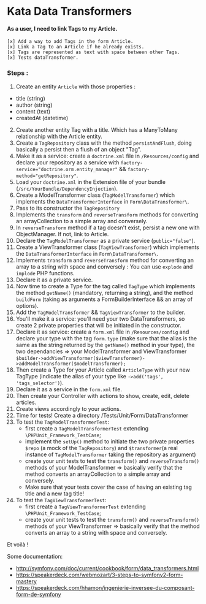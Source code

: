 Kata Data Transformers
========================

#### As a user, I need to link Tags to my Article.

```
[x] Add a way to add Tags in the form Article.
[x] Link a Tag to an Article if he already exists.
[x] Tags are represented as text with space between other Tags.
[x] Tests dataTransformer.
```

### Steps :


1. Create an entity ``Article`` with those properties :
- title (string)
- author (string)
- content (text)
- createdAt (datetime)
2. Create another entity Tag with a title. Which has a ManyToMany relationship with the Article entity.
3. Create a ``TagRepository`` class with the method ``persistAndFlush``, doing basically a persist then a flush of an object "Tag".
4. Make it as a service: create a ``doctrine.xml`` file in ``/Resources/config`` and declare your repository as a service with ``factory-service="doctrine.orm.entity_manager"`` && ``factory-method="getRepository"``.
5. Load your ``doctrine.xml`` in the Extension file of your bundle (``/src/YourBundle/DependencyInjection``).
6. Create a ModelTransformer class (``TagModelTransformer``) which implements the ``DataTransformerInterface`` in `Form\DataTransformer\`.
7. Pass to its constructor the ``TagRepository``
8. Implements the `transform` and `reverseTransform` methods for converting an arrayCollection to a simple array and conversely.
9. In `reverseTransform` method if a tag doesn't exist, persist a new one with ObjectManager. If not, link to Article.
10. Declare the ``TagModelTransformer`` as a private service (``public="false"``).
11. Create a ViewTransformer class (``TagViewTransformer``) which implements the ``DataTransformerInterface`` in `Form\DataTransformer\`.
12. Implements `transform` and `reverseTransform` method for converting an array to a string with space and conversely : You can use ``explode`` and ``implode`` PHP functions.
13. Declare it as a private service.
14. Now time to create a Type for the tag called ``TagType`` which implements the method ``getName()`` (mandatory, returning a string), and the method ``buildForm`` (taking as arguments a FormBuilderInterface && an array of options).
15. Add the ``TagModelTransformer`` && ``TagViewTransformer`` to the builder.
16. You'll make it a service: you'll need your two DataTransformers, so create 2 private properties that will be initiated in the constructor.
17. Declare it as service: create a ``form.xml`` file in ``/Resources/config`` and declare your type with the tag ``form.type`` (make sure that the alias is the same as the string returned by the ``getName()`` method in your type), the two dependancies => your ModelTransformer and ViewTransformer ``$builder->addViewTransformer($viewTransformer)->addModelTransformer($modelTransformer);``
17. Then create a Type for your Article called ``ArticleType`` with your new TagType (indicate the alias of your type like 
`->add('tags', 'tags_selector')`).
18. Declare it as a service in the ``form.xml`` file.
19. Then create your Controller with actions to show, create, edit, delete articles.
20. Create views accordingly to your actions.
21. Time for tests! Create a directory /Tests/Unit/Form/DataTransformer
22. To test the ``TagModelTransformerTest``:
	- first create a ``TagModelTransformerTest`` extending ``\PHPUnit_Framework_TestCase``;
	- implement the ``setUp()`` method to initiate the two private properties ``$repo`` (a mock of the ``TagRepository``) and ``$transformer``(a real instance of ``TagModelTransformer`` taking the repository as argument)
	- create your unit tests to test the ``transform()`` and ``reverseTransform()`` methods of your ModelTransformer => basically verify that the method converts an arrayCollection to a simple array and conversely.
	- Make sure that your tests cover the case of having an existing tag title and a new tag title!
23. To test the ``TagViewTransformerTest``:
	- first create a ``TagViewTransformerTest`` extending ``\PHPUnit_Framework_TestCase``;
	- create your unit tests to test the ``transform()`` and ``reverseTransform()`` methods of your ViewTransformer => basically verify that the method converts an array to a string with space and conversely.

Et voilà !



Some documentation:
- http://symfony.com/doc/current/cookbook/form/data_transformers.html
- https://speakerdeck.com/webmozart/3-steps-to-symfony2-form-mastery
- https://speakerdeck.com/hhamon/ingenierie-inversee-du-composant-form-de-symfony
